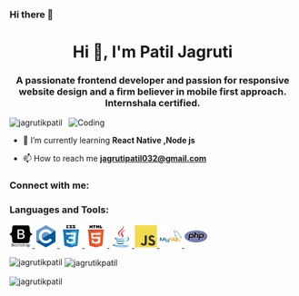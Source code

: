 ### Hi there 👋
<h1 align="center">Hi 👋, I'm Patil Jagruti</h1>
<h3 align="center">A passionate frontend developer and passion for responsive website design and a firm believer in mobile first approach. Internshala certified.</h3>
<img align="right" alt="Coding" width="400" src="https://tse1.explicit.bing.net/th?id=OIP.v-fD7Gm_N59ipd5qNKzcXQHaFj&pid=Api&P=0&h=180">

<p align="left"> <img src="https://komarev.com/ghpvc/?username=jagrutikpatil&label=Profile%20views&color=0e75b6&style=flat" alt="jagrutikpatil" /> </p>

- 🌱 I’m currently learning **React Native ,Node js**

- 📫 How to reach me **jagrutipatil032@gmail.com**

<h3 align="left">Connect with me:</h3>
<p align="left">
</p>

<h3 align="left">Languages and Tools:</h3>
<p align="left"> <a href="https://getbootstrap.com" target="_blank" rel="noreferrer"> <img src="https://raw.githubusercontent.com/devicons/devicon/master/icons/bootstrap/bootstrap-plain-wordmark.svg" alt="bootstrap" width="40" height="40"/> </a> <a href="https://www.cprogramming.com/" target="_blank" rel="noreferrer"> <img src="https://raw.githubusercontent.com/devicons/devicon/master/icons/c/c-original.svg" alt="c" width="40" height="40"/> </a> <a href="https://www.w3schools.com/css/" target="_blank" rel="noreferrer"> <img src="https://raw.githubusercontent.com/devicons/devicon/master/icons/css3/css3-original-wordmark.svg" alt="css3" width="40" height="40"/> </a> <a href="https://www.w3.org/html/" target="_blank" rel="noreferrer"> <img src="https://raw.githubusercontent.com/devicons/devicon/master/icons/html5/html5-original-wordmark.svg" alt="html5" width="40" height="40"/> </a> <a href="https://www.java.com" target="_blank" rel="noreferrer"> <img src="https://raw.githubusercontent.com/devicons/devicon/master/icons/java/java-original.svg" alt="java" width="40" height="40"/> </a> <a href="https://developer.mozilla.org/en-US/docs/Web/JavaScript" target="_blank" rel="noreferrer"> <img src="https://raw.githubusercontent.com/devicons/devicon/master/icons/javascript/javascript-original.svg" alt="javascript" width="40" height="40"/> </a> <a href="https://www.mysql.com/" target="_blank" rel="noreferrer"> <img src="https://raw.githubusercontent.com/devicons/devicon/master/icons/mysql/mysql-original-wordmark.svg" alt="mysql" width="40" height="40"/> </a> <a href="https://www.php.net" target="_blank" rel="noreferrer"> <img src="https://raw.githubusercontent.com/devicons/devicon/master/icons/php/php-original.svg" alt="php" width="40" height="40"/> </a> </p>

<p><img align="left" src="https://github-readme-stats.vercel.app/api/top-langs?username=jagrutikpatil&show_icons=true&locale=en&layout=compact" alt="jagrutikpatil" /></p>

<p>&nbsp;<img align="center" src="https://github-readme-stats.vercel.app/api?username=jagrutikpatil&show_icons=true&locale=en" alt="jagrutikpatil" /></p>

<p><img align="center" src="https://github-readme-streak-stats.herokuapp.com/?user=jagrutikpatil&" alt="jagrutikpatil" /></p>
